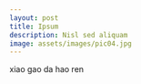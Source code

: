 ```yaml
---
layout: post
title: Ipsum
description: Nisl sed aliquam
image: assets/images/pic04.jpg
---
```


xiao gao da hao ren
